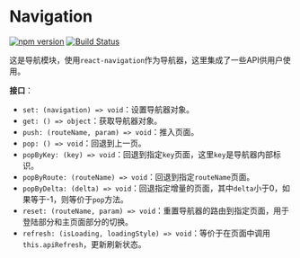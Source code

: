 # Navigation

[![npm version](https://img.shields.io/npm/v/@hecom/navigation.svg?style=flat)](https://www.npmjs.com/package/@hecom/navigation)
[![Build Status](https://travis-ci.org/hecom-rn/navigation.svg?branch=master)](https://travis-ci.org/hecom-rn/navigation)

这是导航模块，使用`react-navigation`作为导航器，这里集成了一些API供用户使用。

**接口**：

* `set: (navigation) => void`：设置导航器对象。
* `get: () => object`：获取导航器对象。
* `push: (routeName, param) => void`：推入页面。
* `pop: () => void`：回退到上一页。
* `popByKey: (key) => void`：回退到指定`key`页面，这里`key`是导航器内部标识。
* `popByRoute: (routeName) => void`：回退到指定`routeName`页面。
* `popByDelta: (delta) => void`：回退指定增量的页面，其中`delta`小于0，如果等于-1，则等价于`pop`方法。
* `reset: (routeName, param) => void`：重置导航器的路由到指定页面，用于登陆部分和主页面部分的切换。
* `refresh: (isLoading, loadingStyle) => void`：等价于在页面中调用`this.apiRefresh`，更新刷新状态。